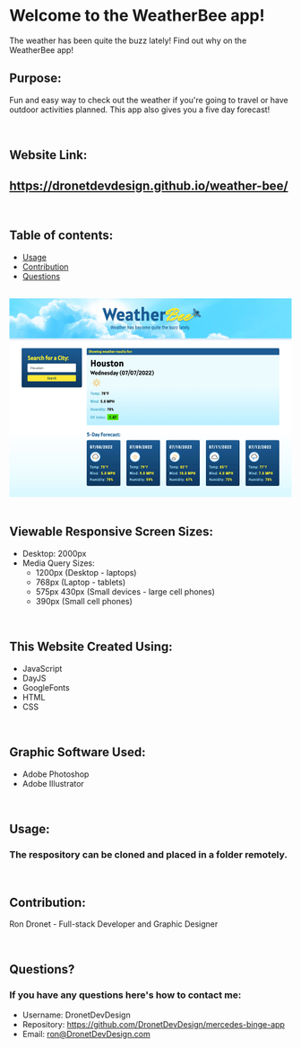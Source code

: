 # Welcome to the WeatherBee app!
The weather has been quite the buzz lately! Find out why on the WeatherBee app!

## Purpose:
Fun and easy way to check out the weather if you're going to travel or have outdoor activities planned. This app also gives you a five day forecast!

<br>

## Website Link:
## https://dronetdevdesign.github.io/weather-bee/

<br>

## **Table of contents:**
- [Usage](#usage)
- [Contribution](#contribution)
- [Questions](#questions)

<br>
<div align="left">
    <img src="./assets/images/waether-bee-screenshot.jpg" width="800px" /> 
</div>

<br>

## Viewable Responsive Screen Sizes:
* Desktop: 2000px
* Media Query Sizes:
  - 1200px (Desktop - laptops)
  - 768px (Laptop - tablets)
  - 575px 430px (Small devices - large cell phones)
  - 390px (Small cell phones)

<br>

## This Website Created Using:
* JavaScript
* DayJS
* GoogleFonts
* HTML
* CSS

<br>

## Graphic Software Used:
* Adobe Photoshop
* Adobe Illustrator

<br>

## Usage:
### The respository can be cloned and placed in a folder remotely.

<br>

## Contribution:
Ron Dronet - Full-stack Developer and Graphic Designer

<br>

## Questions?
### If you have any questions here's how to contact me:
- Username: DronetDevDesign
- Repository: https://github.com/DronetDevDesign/mercedes-binge-app
- Email: ron@DronetDevDesign.com
